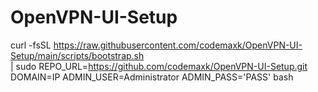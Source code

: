 # OpenVPN-UI-Setup

curl -fsSL https://raw.githubusercontent.com/codemaxk/OpenVPN-UI-Setup/main/scripts/bootstrap.sh \
| sudo REPO_URL=https://github.com/codemaxk/OpenVPN-UI-Setup.git DOMAIN=IP ADMIN_USER=Administrator ADMIN_PASS='PASS' bash

